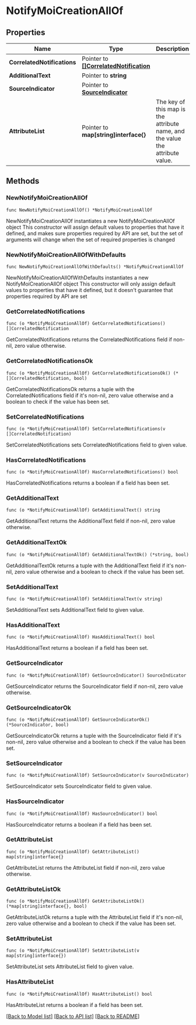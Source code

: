 # NotifyMoiCreationAllOf

## Properties

Name | Type | Description | Notes
------------ | ------------- | ------------- | -------------
**CorrelatedNotifications** | Pointer to [**[]CorrelatedNotification**](CorrelatedNotification.md) |  | [optional] 
**AdditionalText** | Pointer to **string** |  | [optional] 
**SourceIndicator** | Pointer to [**SourceIndicator**](SourceIndicator.md) |  | [optional] 
**AttributeList** | Pointer to **map[string]interface{}** | The key of this map is the attribute name, and the value the attribute value. | [optional] 

## Methods

### NewNotifyMoiCreationAllOf

`func NewNotifyMoiCreationAllOf() *NotifyMoiCreationAllOf`

NewNotifyMoiCreationAllOf instantiates a new NotifyMoiCreationAllOf object
This constructor will assign default values to properties that have it defined,
and makes sure properties required by API are set, but the set of arguments
will change when the set of required properties is changed

### NewNotifyMoiCreationAllOfWithDefaults

`func NewNotifyMoiCreationAllOfWithDefaults() *NotifyMoiCreationAllOf`

NewNotifyMoiCreationAllOfWithDefaults instantiates a new NotifyMoiCreationAllOf object
This constructor will only assign default values to properties that have it defined,
but it doesn't guarantee that properties required by API are set

### GetCorrelatedNotifications

`func (o *NotifyMoiCreationAllOf) GetCorrelatedNotifications() []CorrelatedNotification`

GetCorrelatedNotifications returns the CorrelatedNotifications field if non-nil, zero value otherwise.

### GetCorrelatedNotificationsOk

`func (o *NotifyMoiCreationAllOf) GetCorrelatedNotificationsOk() (*[]CorrelatedNotification, bool)`

GetCorrelatedNotificationsOk returns a tuple with the CorrelatedNotifications field if it's non-nil, zero value otherwise
and a boolean to check if the value has been set.

### SetCorrelatedNotifications

`func (o *NotifyMoiCreationAllOf) SetCorrelatedNotifications(v []CorrelatedNotification)`

SetCorrelatedNotifications sets CorrelatedNotifications field to given value.

### HasCorrelatedNotifications

`func (o *NotifyMoiCreationAllOf) HasCorrelatedNotifications() bool`

HasCorrelatedNotifications returns a boolean if a field has been set.

### GetAdditionalText

`func (o *NotifyMoiCreationAllOf) GetAdditionalText() string`

GetAdditionalText returns the AdditionalText field if non-nil, zero value otherwise.

### GetAdditionalTextOk

`func (o *NotifyMoiCreationAllOf) GetAdditionalTextOk() (*string, bool)`

GetAdditionalTextOk returns a tuple with the AdditionalText field if it's non-nil, zero value otherwise
and a boolean to check if the value has been set.

### SetAdditionalText

`func (o *NotifyMoiCreationAllOf) SetAdditionalText(v string)`

SetAdditionalText sets AdditionalText field to given value.

### HasAdditionalText

`func (o *NotifyMoiCreationAllOf) HasAdditionalText() bool`

HasAdditionalText returns a boolean if a field has been set.

### GetSourceIndicator

`func (o *NotifyMoiCreationAllOf) GetSourceIndicator() SourceIndicator`

GetSourceIndicator returns the SourceIndicator field if non-nil, zero value otherwise.

### GetSourceIndicatorOk

`func (o *NotifyMoiCreationAllOf) GetSourceIndicatorOk() (*SourceIndicator, bool)`

GetSourceIndicatorOk returns a tuple with the SourceIndicator field if it's non-nil, zero value otherwise
and a boolean to check if the value has been set.

### SetSourceIndicator

`func (o *NotifyMoiCreationAllOf) SetSourceIndicator(v SourceIndicator)`

SetSourceIndicator sets SourceIndicator field to given value.

### HasSourceIndicator

`func (o *NotifyMoiCreationAllOf) HasSourceIndicator() bool`

HasSourceIndicator returns a boolean if a field has been set.

### GetAttributeList

`func (o *NotifyMoiCreationAllOf) GetAttributeList() map[string]interface{}`

GetAttributeList returns the AttributeList field if non-nil, zero value otherwise.

### GetAttributeListOk

`func (o *NotifyMoiCreationAllOf) GetAttributeListOk() (*map[string]interface{}, bool)`

GetAttributeListOk returns a tuple with the AttributeList field if it's non-nil, zero value otherwise
and a boolean to check if the value has been set.

### SetAttributeList

`func (o *NotifyMoiCreationAllOf) SetAttributeList(v map[string]interface{})`

SetAttributeList sets AttributeList field to given value.

### HasAttributeList

`func (o *NotifyMoiCreationAllOf) HasAttributeList() bool`

HasAttributeList returns a boolean if a field has been set.


[[Back to Model list]](../README.md#documentation-for-models) [[Back to API list]](../README.md#documentation-for-api-endpoints) [[Back to README]](../README.md)


